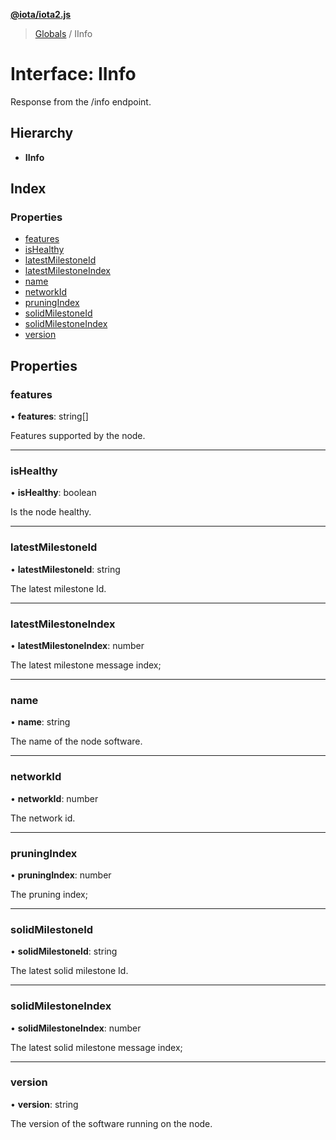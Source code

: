 **[@iota/iota2.js](../README.md)**

> [Globals](../README.md) / IInfo

# Interface: IInfo

Response from the /info endpoint.

## Hierarchy

* **IInfo**

## Index

### Properties

* [features](iinfo.md#features)
* [isHealthy](iinfo.md#ishealthy)
* [latestMilestoneId](iinfo.md#latestmilestoneid)
* [latestMilestoneIndex](iinfo.md#latestmilestoneindex)
* [name](iinfo.md#name)
* [networkId](iinfo.md#networkid)
* [pruningIndex](iinfo.md#pruningindex)
* [solidMilestoneId](iinfo.md#solidmilestoneid)
* [solidMilestoneIndex](iinfo.md#solidmilestoneindex)
* [version](iinfo.md#version)

## Properties

### features

•  **features**: string[]

Features supported by the node.

___

### isHealthy

•  **isHealthy**: boolean

Is the node healthy.

___

### latestMilestoneId

•  **latestMilestoneId**: string

The latest milestone Id.

___

### latestMilestoneIndex

•  **latestMilestoneIndex**: number

The latest milestone message index;

___

### name

•  **name**: string

The name of the node software.

___

### networkId

•  **networkId**: number

The network id.

___

### pruningIndex

•  **pruningIndex**: number

The pruning index;

___

### solidMilestoneId

•  **solidMilestoneId**: string

The latest solid milestone Id.

___

### solidMilestoneIndex

•  **solidMilestoneIndex**: number

The latest solid milestone message index;

___

### version

•  **version**: string

The version of the software running on the node.
